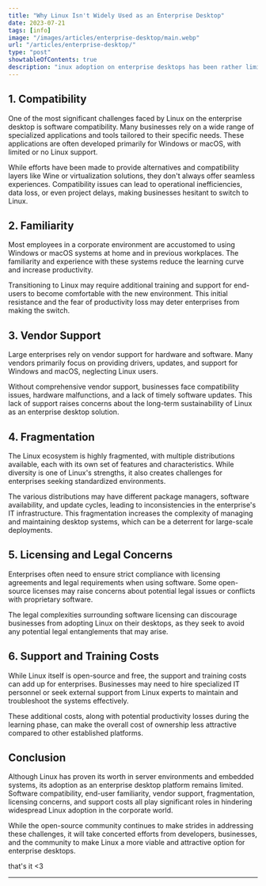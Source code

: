 ```yaml
---
title: "Why Linux Isn't Widely Used as an Enterprise Desktop"
date: 2023-07-21
tags: [info]
image: "/images/articles/enterprise-desktop/main.webp"
url: "/articles/enterprise-desktop/"
type: "post"
showtableOfContents: true
description: "inux adoption on enterprise desktops has been rather limited. In this article, we explore the key reasons why Linux hasn't yet become a dominant force in the corporate desktop world."
---
```


## 1. Compatibility

One of the most significant challenges faced by Linux on the enterprise desktop is software compatibility. Many businesses rely on a wide range of specialized applications and tools tailored to their specific needs. These applications are often developed primarily for Windows or macOS, with limited or no Linux support.

While efforts have been made to provide alternatives and compatibility layers like Wine or virtualization solutions, they don't always offer seamless experiences. Compatibility issues can lead to operational inefficiencies, data loss, or even project delays, making businesses hesitant to switch to Linux.

## 2. Familiarity

Most employees in a corporate environment are accustomed to using Windows or macOS systems at home and in previous workplaces. The familiarity and experience with these systems reduce the learning curve and increase productivity.

Transitioning to Linux may require additional training and support for end-users to become comfortable with the new environment. This initial resistance and the fear of productivity loss may deter enterprises from making the switch.

## 3. Vendor Support

Large enterprises rely on vendor support for hardware and software. Many vendors primarily focus on providing drivers, updates, and support for Windows and macOS, neglecting Linux users.

Without comprehensive vendor support, businesses face compatibility issues, hardware malfunctions, and a lack of timely software updates. This lack of support raises concerns about the long-term sustainability of Linux as an enterprise desktop solution.

## 4. Fragmentation

The Linux ecosystem is highly fragmented, with multiple distributions available, each with its own set of features and characteristics. While diversity is one of Linux's strengths, it also creates challenges for enterprises seeking standardized environments.

The various distributions may have different package managers, software availability, and update cycles, leading to inconsistencies in the enterprise's IT infrastructure. This fragmentation increases the complexity of managing and maintaining desktop systems, which can be a deterrent for large-scale deployments.

## 5. Licensing and Legal Concerns

Enterprises often need to ensure strict compliance with licensing agreements and legal requirements when using software. Some open-source licenses may raise concerns about potential legal issues or conflicts with proprietary software.

The legal complexities surrounding software licensing can discourage businesses from adopting Linux on their desktops, as they seek to avoid any potential legal entanglements that may arise.

## 6. Support and Training Costs

While Linux itself is open-source and free, the support and training costs can add up for enterprises. Businesses may need to hire specialized IT personnel or seek external support from Linux experts to maintain and troubleshoot the systems effectively.

These additional costs, along with potential productivity losses during the learning phase, can make the overall cost of ownership less attractive compared to other established platforms.

## Conclusion

Although Linux has proven its worth in server environments and embedded systems, its adoption as an enterprise desktop platform remains limited. Software compatibility, end-user familiarity, vendor support, fragmentation, licensing concerns, and support costs all play significant roles in hindering widespread Linux adoption in the corporate world.

While the open-source community continues to make strides in addressing these challenges, it will take concerted efforts from developers, businesses, and the community to make Linux a more viable and attractive option for enterprise desktops.

that's it <3

---

  